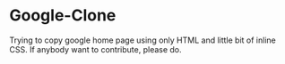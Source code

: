 # Google-Clone
Trying to copy google home page using only HTML and little bit of inline CSS.
If anybody want to contribute, please do.
